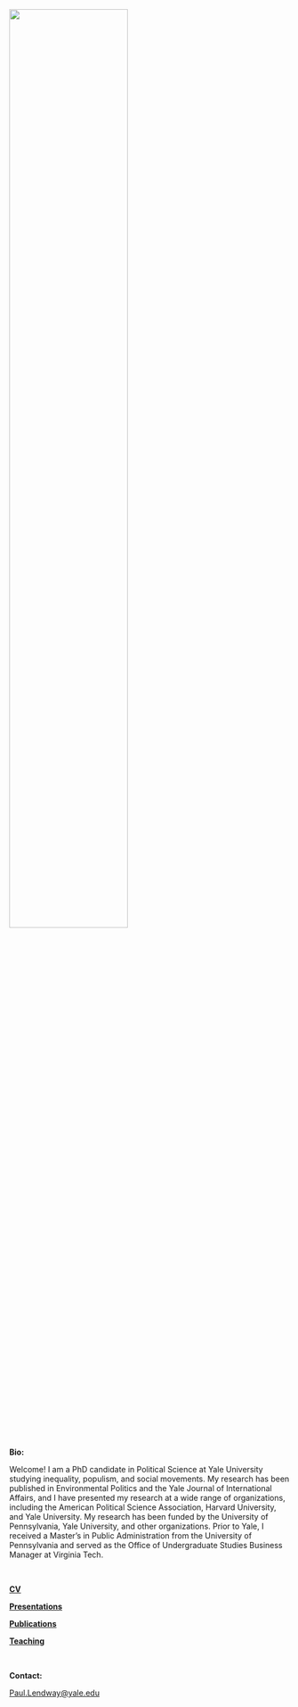 

<img src = "https://user-images.githubusercontent.com/78934389/108396854-54dab180-71e5-11eb-84c0-f2fff40b4dae.jpg" width = "65%" height = "65%">

&nbsp;

**Bio:**

Welcome! I am a PhD candidate in Political Science at Yale University studying inequality, populism, and social movements. My research has been published in Environmental Politics and the Yale Journal of International Affairs, and I have presented my research at a wide range of organizations, including the American Political Science Association,  Harvard University, and Yale University. My research has been funded by the University of Pennsylvania, Yale University, and other organizations. Prior to Yale, I received a Master’s in Public Administration from the University of Pennsylvania and served as the Office of Undergraduate Studies Business Manager at Virginia Tech.

&nbsp;

**[CV](/CV.md)**

**[Presentations](/Presentations.md)**

**[Publications](/Publications.md)**

**[Teaching](/Teaching.md)** 



 &nbsp;
 
**Contact:**

Paul.Lendway@yale.edu




 &nbsp;
 




